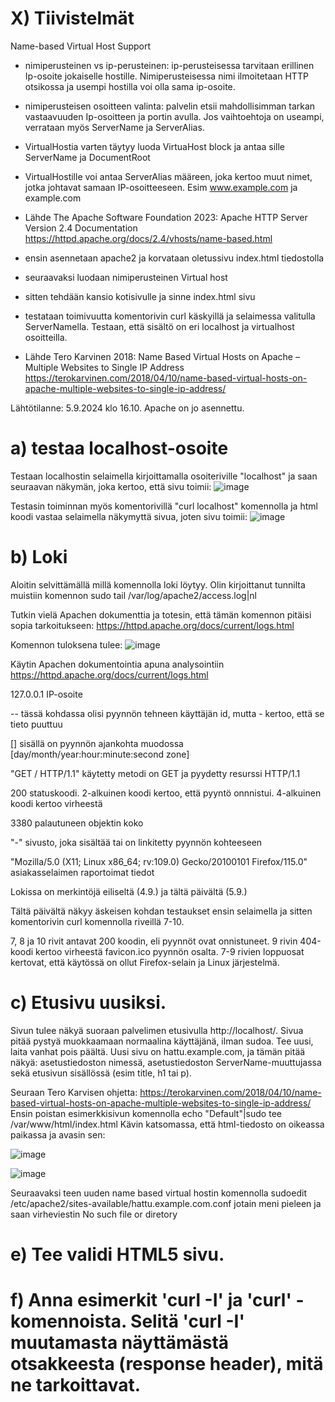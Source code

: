 # X) Tiivistelmät
Name-based Virtual Host Support 
- nimiperusteinen vs ip-perusteinen: ip-perusteisessa tarvitaan erillinen Ip-osoite jokaiselle hostille. Nimiperusteisessa nimi ilmoitetaan HTTP otsikossa ja usempi hostilla voi olla sama ip-osoite.
- nimiperusteisen osoitteen valinta: palvelin etsii mahdollisimman tarkan vastaavuuden Ip-osoitteen ja portin avulla. Jos vaihtoehtoja on useampi, verrataan myös ServerName ja ServerAlias.
- VirtualHostia varten täytyy luoda VirtuaHost block ja antaa sille ServerName ja DocumentRoot
- VirtualHostille voi antaa ServerAlias määreen, joka kertoo muut nimet, jotka johtavat samaan IP-osoitteeseen. Esim www.example.com ja example.com
- Lähde The Apache Software Foundation 2023: Apache HTTP Server Version 2.4 Documentation https://httpd.apache.org/docs/2.4/vhosts/name-based.html

  
- ensin asennetaan apache2 ja korvataan oletussivu index.html tiedostolla
- seuraavaksi luodaan nimiperusteinen Virtual host
- sitten tehdään kansio kotisivulle ja sinne index.html sivu
- testataan toimivuutta komentorivin curl käskyillä ja selaimessa valitulla ServerNamella. Testaan, että sisältö on eri localhost ja virtualhost osoitteilla.
- Lähde Tero Karvinen 2018: Name Based Virtual Hosts on Apache – Multiple Websites to Single IP Address https://terokarvinen.com/2018/04/10/name-based-virtual-hosts-on-apache-multiple-websites-to-single-ip-address/


Lähtötilanne: 5.9.2024 klo 16.10. Apache on jo asennettu. 

# a) testaa localhost-osoite 
Testaan localhostin selaimella kirjoittamalla osoiteriville "localhost" ja saan seuraavan näkymän, joka kertoo, että sivu toimii:
![image](https://github.com/user-attachments/assets/c965f1a0-b0d5-43be-a6dc-ef65468acd04)


Testasin toiminnan myös komentorivillä "curl localhost" komennolla ja html koodi vastaa selaimella näkymyttä sivua, joten sivu toimii:
![image](https://github.com/user-attachments/assets/43362c0b-fc03-4aea-805f-9ee054bc9007)


# b) Loki
Aloitin selvittämällä millä komennolla loki löytyy. Olin kirjoittanut tunnilta muistiin komennon sudo tail /var/log/apache2/access.log|nl 

Tutkin vielä Apachen dokumenttia ja totesin, että tämän komennon pitäisi sopia tarkoitukseen: https://httpd.apache.org/docs/current/logs.html 

Komennon tuloksena tulee: 
![image](https://github.com/user-attachments/assets/ea883b4e-da08-4f77-853e-43217d981af4)

Käytin Apachen dokumentointia apuna analysointiin https://httpd.apache.org/docs/current/logs.html

127.0.0.1 IP-osoite 

-- tässä kohdassa olisi pyynnön tehneen käyttäjän id, mutta - kertoo, että se tieto puuttuu

[] sisällä on pyynnön ajankohta muodossa [day/month/year:hour:minute:second zone]

"GET / HTTP/1.1" käytetty metodi on GET ja pyydetty resurssi HTTP/1.1

200 statuskoodi. 2-alkuinen koodi kertoo, että pyyntö onnnistui. 4-alkuinen koodi kertoo virheestä

3380 palautuneen objektin koko

"-" sivusto, joka sisältää tai on linkitetty pyynnön kohteeseen

"Mozilla/5.0 (X11; Linux x86_64; rv:109.0) Gecko/20100101 Firefox/115.0" asiakasselaimen raportoimat tiedot 

Lokissa on merkintöjä eiliseltä (4.9.) ja tältä päivältä (5.9.) 

Tältä päivältä näkyy äskeisen kohdan testaukset ensin selaimella ja sitten komentorivin curl komennolla riveillä 7-10.

7, 8 ja 10 rivit antavat 200 koodin, eli pyynnöt ovat onnistuneet. 9 rivin 404-koodi kertoo virheestä favicon.ico pyynnön osalta. 7-9 rivien loppuosat kertovat, että käytössä on ollut Firefox-selain ja Linux järjestelmä.



# c) Etusivu uusiksi. 
Sivun tulee näkyä suoraan palvelimen etusivulla http://localhost/. Sivua pitää pystyä muokkaamaan normaalina käyttäjänä, ilman sudoa. Tee uusi, laita vanhat pois päältä. Uusi sivu on hattu.example.com, ja tämän pitää näkyä: asetustiedoston nimessä, asetustiedoston ServerName-muuttujassa sekä etusivun sisällössä (esim title, h1 tai p).

Seuraan Tero Karvisen ohjetta: https://terokarvinen.com/2018/04/10/name-based-virtual-hosts-on-apache-multiple-websites-to-single-ip-address/ 
Ensin poistan esimerkkisivun komennolla echo "Default"|sudo tee /var/www/html/index.html
Kävin katsomassa, että html-tiedosto on oikeassa paikassa ja avasin sen:

![image](https://github.com/user-attachments/assets/27e8f3c9-7119-4e42-b796-389ecaf7dea7)

![image](https://github.com/user-attachments/assets/05ead494-06bc-4ca8-88ac-ee332cdb6d32)

Seuraavaksi teen uuden name based virtual hostin komennolla sudoedit /etc/apache2/sites-available/hattu.example.com.conf
jotain meni pieleen ja saan virheviestin No such file or diretory





# e) Tee validi HTML5 sivu.

# f) Anna esimerkit 'curl -I' ja 'curl' -komennoista. Selitä 'curl -I' muutamasta näyttämästä otsakkeesta (response header), mitä ne tarkoittavat.
